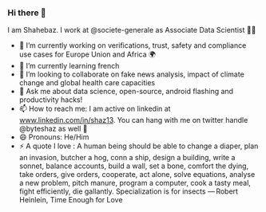 ### Hi there 👋

I am Shahebaz. I work at @societe-generale as Associate Data Scientist 👨‍💻

- 🔭 I’m currently working on verifications, trust, safety and compliance use cases for Europe Union and Africa 🌍 
- 🌱 I’m currently learning french 
- 👯 I’m looking to collaborate on fake news analysis, impact of climate change and global health care capacities 
- 💬 Ask me about data science, open-source, android flashing and productivity hacks!
- 📫 How to reach me: I am active on linkedin at www.linkedin.com/in/shaz13. You can hang with me on twitter handle @byteshaz as well 🐣
- 😄 Pronouns: He/Him
- ⚡ A quote I love : A human being should be able to change a diaper, plan an invasion, butcher a hog, conn a ship, design a building, write a sonnet, balance accounts, build a wall, set a bone, comfort the dying, take orders, give orders, cooperate, act alone, solve equations, analyse a new problem, pitch manure, program a computer, cook a tasty meal, fight efficiently, die gallantly. Specialization is for insects — Robert Heinlein, Time Enough for Love
